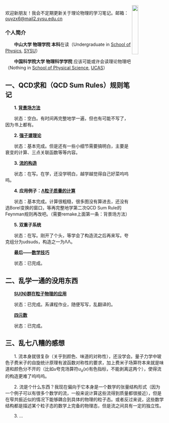 [^_^]: # 帮助网站https://docs.github.com/cn/get-started/writing-on-github/getting-started-with-writing-and-formatting-on-github/basic-writing-and-formatting-syntax

<img src="https://raw.githubusercontent.com/OuYangZiXi/ouyangzixi.github.io/main/Image/Minions.jpeg" width = 20% height = 20% div align=right />

欢迎新朋友！我会不定期更新关于理论物理的学习笔记。邮箱：ouyzx6@mail2.sysu.edu.cn

### 个人简介

&emsp;&emsp;**中山大学 物理学院 本科**在读（Undergraduate in [School of Physics](https://spe.sysu.edu.cn/), [SYSU](https://www.sysu.edu.cn/)）

&emsp;&emsp;**中国科学院大学 物理科学学院** 应该可能或许会读理论物理吧（Nothing in [School of Physical Science](https://physics.ucas.edu.cn/), [UCAS](https://www.ucas.ac.cn/)）

## 一、QCD求和（QCD Sum Rules）规则笔记

&emsp;&emsp;**1. [背景场方法](https://github.com/OuYangZiXi/OuYangZiXi.github.io/blob/main/QCDSumRulesNotes/%E8%83%8C%E6%99%AF%E5%9C%BA%E6%96%B9%E6%B3%95.pdf)**

&emsp;&emsp;状态：空白。有时间再完整地学一遍，但也有可能不写了，因为书上都有。


&emsp;&emsp;**2. [强子谱理论](https://github.com/OuYangZiXi/OuYangZiXi.github.io/blob/main/QCDSumRulesNotes/%E5%BC%BA%E5%AD%90%E8%B0%B1%E7%90%86%E8%AE%BA.pdf)**

&emsp;&emsp;状态：基本完成。但是还有一些小细节需要搞明白，主要是衰变的计算、三点关联函数等等内容。


&emsp;&emsp;**3. [流的构造](https://github.com/OuYangZiXi/OuYangZiXi.github.io/blob/main/QCDSumRulesNotes/%E6%B5%81%E7%9A%84%E6%9E%84%E9%80%A0.pdf)**

&emsp;&emsp;状态：在写。在学，还没学明白，越学越觉得自己好菜呜呜呜。


&emsp;&emsp;**4. 应用例子：[Λ粒子质量的计算](https://github.com/OuYangZiXi/OuYangZiXi.github.io/blob/main/QCDSumRulesNotes/Lambda%E7%B2%92%E5%AD%90%E8%B4%A8%E9%87%8F%E8%AE%A1%E7%AE%97.pdf)**

&emsp;&emsp;状态：基本完成。计算很粗糙，很多图没有算进去，还没有选Borel变换的窗口，等再完整地学第二次QCD Sum Rule的Feynman规则再改吧。（需要remake上面第一条：背景场方法）


&emsp;&emsp;**5. 双重子系统**

&emsp;&emsp;状态：在写。刚开了个头，等学会了构造流之后再来写。夸克组分为udsuds，构造之一为ΛΛ。


&emsp;&emsp;**最后——[数学技巧](https://github.com/OuYangZiXi/OuYangZiXi.github.io/blob/main/QCDSumRulesNotes/%E6%95%B0%E5%AD%A6%E6%8A%80%E5%B7%A7.pdf)**

&emsp;&emsp;状态：已完成。
  
  
## 二、乱学一通的没用东西

&emsp;&emsp;**[SU(N)群在粒子物理的应用](https://github.com/OuYangZiXi/OuYangZiXi.github.io/blob/main/QCDSumRulesNotes/A_Review_of_SU(N)_Group.pdf)**

&emsp;&emsp;状态：已完成。系课程作业，随便写写，乱翻译的。

&emsp;&emsp;**[四元数](https://github.com/OuYangZiXi/OuYangZiXi.github.io/blob/main/QCDSumRulesNotes/%E5%9B%9B%E5%85%83%E6%95%B0.pdf)**

&emsp;&emsp;状态：已完成。


## 三、乱七八糟的感想

&emsp;&emsp;1. 流本身就很复杂（关乎到颜色、味道的对称性），还没学会。量子力学中玻色子费米子的自旋统计原理有波函数对称性的要求，加上费米子场算符本来就是味道和颜色分不开的（比如$u$夸克场算符$u_a(x)$有色指标，不能剥离这两个），使得流的构造更难了呜呜呜。

&emsp;&emsp;2. 流是个什么东西？我现在偏向于它本身是一个数学的张量结构形式（因为一个例子可以有很多个数学的流，一般来说计算这些流得到质量都很接近），但是在窄共振近似的情况下能够耦合到具体的物理的粒子态。或者反过来说，这些数学结构都是描述某个粒子态的数学上完备的物理态，但是流之间具有一定的独立性。

&emsp;&emsp;3. ...
